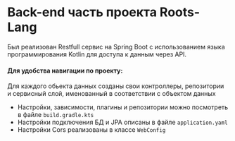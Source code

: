 # Back-end часть проекта Roots-Lang

Был реализован Restfull сервис на Spring Boot с использованием языка программирования Kotlin
для доступа к данным через API.

#### Для удобства навигации по проекту:

Для каждого обьекта данных созданы свои контроллеры, репозитории и сервисный слой, именованный в соответствии с объектом
данных

* Настройки, зависимости, плагины и репозитории можно посмотреть в файле `build.gradle.kts`
* Настройки подключения БД и JPA описаны в файле `application.yaml`
* Настройки Cors реализованы в классе `WebConfig`
